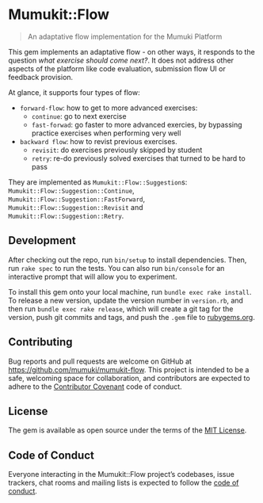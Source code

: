 # Mumukit::Flow

> An adaptative flow implementation for the Mumuki Platform

This gem implements an adaptative flow - on other ways, it responds to the question _what exercise should come next?_. It does not address other aspects of the platform like code evaluation, submission flow UI or feedback provision.

At glance, it supports four types of flow:

* `forward-flow`: how to get to more advanced exercises:
   * `continue`: go to next exercise
   * `fast-forwad`: go faster to more advanced exercies, by bypassing practice exercises when performing very well
* `backward flow`: how to revist previous exercises.
   * `revisit`: do exercises previously skipped by student
   * `retry`: re-do previously solved exercises that turned to be hard to pass

They are implemented as `Mumukit::Flow::Suggestion`s: `Mumukit::Flow::Suggestion::Continue`, `Mumukit::Flow::Suggestion::FastForward`, `Mumukit::Flow::Suggestion::Revisit` and `Mumukit::Flow::Suggestion::Retry`.
## Development

After checking out the repo, run `bin/setup` to install dependencies. Then, run `rake spec` to run the tests. You can also run `bin/console` for an interactive prompt that will allow you to experiment.

To install this gem onto your local machine, run `bundle exec rake install`. To release a new version, update the version number in `version.rb`, and then run `bundle exec rake release`, which will create a git tag for the version, push git commits and tags, and push the `.gem` file to [rubygems.org](https://rubygems.org).

## Contributing

Bug reports and pull requests are welcome on GitHub at https://github.com/mumuki/mumukit-flow. This project is intended to be a safe, welcoming space for collaboration, and contributors are expected to adhere to the [Contributor Covenant](http://contributor-covenant.org) code of conduct.

## License

The gem is available as open source under the terms of the [MIT License](https://opensource.org/licenses/MIT).

## Code of Conduct

Everyone interacting in the Mumukit::Flow project’s codebases, issue trackers, chat rooms and mailing lists is expected to follow the [code of conduct](https://github.com/mumuki/mumukit-flow/blob/master/CODE_OF_CONDUCT.md).
